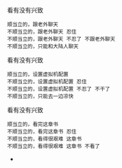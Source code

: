 
看有没有兴致
```
顺当立的，跟老外聊天
不顺当立的，跟老外聊天 忍住
不顺当立的，跟老外聊天 不忍了 不跟老外聊天
不顺当立的，只能和大陆人聊天
```

看有没有兴致
```
顺当立的，设置虚拟机配置
不顺当立的，设置虚拟机配置 忍住
不顺当立的，设置虚拟机配置 不忍了 不干了
不顺当立的，只能去一边凉快
```

看有没有兴致
```
顺当立的，看完这章书
不顺当立的，看完这章书 忍住
不顺当立的，看得很艰难 这章书
不顺当立的，看得很艰难 这章书 不看了
```


-
